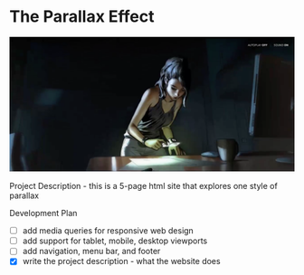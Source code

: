 # The Parallax Effect

![](images/Screen3.png)

Project Description - this is a 5-page html site that explores one style of parallax

Development Plan
  - [ ] add media queries for responsive web design
  - [ ] add support for tablet, mobile, desktop viewports
  - [ ] add navigation, menu bar, and footer
  - [x] write the project description - what the website does
